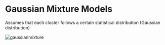 # Gaussian Mixture Models
Assumes that each cluster follows a certain statistical distribution (Gaussian distribution)

![gaussianmixture](https://www.mathworks.com/matlabcentral/mlc-downloads/downloads/submissions/54568/versions/1/screenshot.png)
